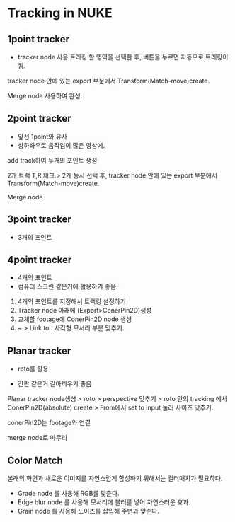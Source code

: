 # Tracking in NUKE
## 1point tracker
- tracker node 사용
트래킹 할 영역을 선택한 후, 버튼을 누르면 자동으로 트래킹이 됨. 

tracker node 안에 있는 export 부분에서 Transform(Match-move)create.

Merge node 사용하여 완성.

## 2point tracker
- 앞선 1point와 유사
- 상하좌우로 움직임이 많은 영상에.

add track하여 두개의 포인트 생성

2개 트랙 T,R 체크.> 2개 동시 선택 후, tracker node 안에 있는 export 부분에서 Transform(Match-move)create.

Merge node

## 3point tracker
- 3개의 포인트

## 4point tracker
- 4개의 포인트
- 컴퓨터 스크린 같은거에 활용하기 좋음.

1. 4개의 포인트를 지정해서 트랙킹 설정하기
2. Tracker node 아래에 (Export>ConerPin2D)생성
3. 교체할 footage에 ConerPin2D node 생성
4. ~ > Link to . 사각형 모서리 부분 맞추기.

## Planar tracker
- roto를 활용

- 간판 같은거 갈아끼우기 좋음

Planar tracker node생성 > roto > perspective 맞추기 > roto 안의 tracking 에서 ConerPin2D(absolute) create > From에서 set to input 눌러 사이즈 맞추기.

conerPin2D는 footage와 연결

merge node로 마무리

## Color Match
본래의 화면과 새로운 이미지를 자연스럽게 합성하기 위해서는 컬러매치가 필요하다.

- Grade node 를 사용해 RGB를 맞춘다.
- Edge blur node 를 사용해 모서리에 블러를 넣어 자연스러운 효과.
- Grain node 를 사용해 노이즈를 삽입해 주변과 맞춘다.


